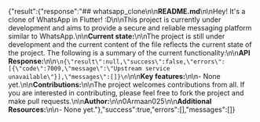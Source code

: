 {"result":{"response":"## whatsapp_clone\n\n**README.md**\n\nHey! It's a clone of WhatsApp in Flutter! :D\n\nThis project is currently under development and aims to provide a secure and reliable messaging platform similar to WhatsApp.\n\n**Current state:**\n\nThe project is still under development and the current content of the file reflects the current state of the project. The following is a summary of the current functionality:\n\n**API Response:**\n\n```\n{\"result\":null,\"success\":false,\"errors\":[{\"code\":7009,\"message\":\"Upstream service unavailable\"}],\"messages\":[]}\n```\n\n**Key features:**\n\n- None yet.\n\n**Contributions:**\n\nThe project welcomes contributions from all. If you are interested in contributing, please feel free to fork the project and make pull requests.\n\n**Author:**\n\n0Armaan025\n\n**Additional Resources:**\n\n- None yet."},"success":true,"errors":[],"messages":[]}